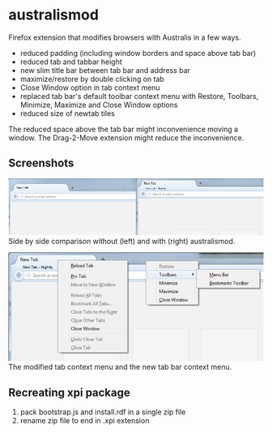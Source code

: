 australismod
============

Firefox extension that modifies browsers with Australis in a few ways.

* reduced padding (including window borders and space above tab bar)
* reduced tab and tabbar height
* new slim title bar between tab bar and address bar
* maximize/restore by double clicking on tab
* Close Window option in tab context menu
* replaced tab bar's default toolbar context menu with Restore, Toolbars, Minimize, Maximize and Close Window options
* reduced size of newtab tiles

The reduced space above the tab bar might inconvenience moving a window.
The Drag-2-Move extension might reduce the inconvenience.

## Screenshots

![Side by side comparison without (left) and with (right) australismod](sidebyside.png)<br />
Side by side comparison without (left) and with (right) australismod.

![The modified tab context menu and the new tab bar context menu](contextmenus.png)<br />
The modified tab context menu and the new tab bar context menu.

## Recreating xpi package
1. pack bootstrap.js and install.rdf in a single zip file
2. rename zip file to end in .xpi extension
